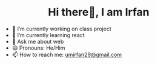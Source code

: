 ### <h1 style="text-align: center;">Hi there👋, I am Irfan</h1>



- 🔭 I’m currently working on class project
- 🌱 I’m currently learning react
- 💬 Ask me about web
- 😄 Pronouns: He/Him
- 📫 How to reach me: umirfan29@gmail.com

<!--
- 👯 I’m looking to collaborate on ...
- 🤔 I’m looking for help with ...
-->
<!--

- ⚡ Fun fact: ...
-->
